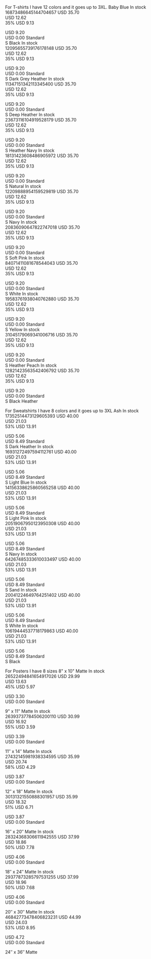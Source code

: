 For T-shirts I have 12 colors and it goes up to 3XL.
Baby Blue
In stock	
16873486645144704657
USD 35.70	
USD 12.62	
35%	
USD 9.13


USD 9.20	
USD 0.00
Standard	
S
Black
In stock	
12095655739176178148
USD 35.70	
USD 12.62	
35%	
USD 9.13


USD 9.20	
USD 0.00
Standard	
S
Dark Grey Heather
In stock	
11347151342113345400
USD 35.70	
USD 12.62	
35%	
USD 9.13


USD 9.20	
USD 0.00
Standard	
S
Deep Heather
In stock	
23673116104919528179
USD 35.70	
USD 12.62	
35%	
USD 9.13


USD 9.20	
USD 0.00
Standard	
S
Heather Navy
In stock	
18131423608486905972
USD 35.70	
USD 12.62	
35%	
USD 9.13


USD 9.20	
USD 0.00
Standard	
S
Natural
In stock	
12209888954159529819
USD 35.70	
USD 12.62	
35%	
USD 9.13


USD 9.20	
USD 0.00
Standard	
S
Navy
In stock	
20836090647822747018
USD 35.70	
USD 12.62	
35%	
USD 9.13


USD 9.20	
USD 0.00
Standard	
S
Soft Pink
In stock	
84071411081678544043
USD 35.70	
USD 12.62	
35%	
USD 9.13


USD 9.20	
USD 0.00
Standard	
S
White
In stock	
19583761938040762880
USD 35.70	
USD 12.62	
35%	
USD 9.13


USD 9.20	
USD 0.00
Standard	
S
Yellow
In stock	
31045179069341006716
USD 35.70	
USD 12.62	
35%	
USD 9.13


USD 9.20	
USD 0.00
Standard	
S
Heather Peach
In stock	
12821423563542406792
USD 35.70	
USD 12.62	
35%	
USD 9.13


USD 9.20	
USD 0.00
Standard	
S
Black Heather

For Sweatshirts I have 8 colors and it goes up to 3XL 
Ash
In stock	
17352514473129605393
USD 40.00	
USD 21.03	
53%	
USD 13.91


USD 5.06	
USD 8.49
Standard	
S
Dark Heather
In stock	
16931272497594112761
USD 40.00	
USD 21.03	
53%	
USD 13.91


USD 5.06	
USD 8.49
Standard	
S
Light Blue
In stock	
14156338625860565258
USD 40.00	
USD 21.03	
53%	
USD 13.91


USD 5.06	
USD 8.49
Standard	
S
Light Pink
In stock	
20519067950123950308
USD 40.00	
USD 21.03	
53%	
USD 13.91


USD 5.06	
USD 8.49
Standard	
S
Navy
In stock	
64267485333610033497
USD 40.00	
USD 21.03	
53%	
USD 13.91


USD 5.06	
USD 8.49
Standard	
S
Sand
In stock	
20041224649764251402
USD 40.00	
USD 21.03	
53%	
USD 13.91


USD 5.06	
USD 8.49
Standard	
S
White
In stock	
10619444537718179863
USD 40.00	
USD 21.03	
53%	
USD 13.91


USD 5.06	
USD 8.49
Standard	
S
Black

For Posters I have 8 sizes 8" x 10"
Matte
In stock	
26522494841654917026
USD 29.99	
USD 13.63	
45%	
USD 5.97


USD 3.30	
USD 0.00
Standard	



9" x 11"
Matte
In stock	
26393737784506200110
USD 30.99	
USD 16.92	
55%	
USD 3.59


USD 3.39	
USD 0.00
Standard	



11″ x 14″
Matte
In stock	
27432145981938334595
USD 35.99	
USD 20.74	
58%	
USD 4.29


USD 3.87	
USD 0.00
Standard	



12″ x 18″
Matte
In stock	
30131321550888301957
USD 35.99	
USD 18.32	
51%	
USD 6.71


USD 3.87	
USD 0.00
Standard	



16″ x 20″
Matte
In stock	
28324368306611942555
USD 37.99	
USD 18.86	
50%	
USD 7.78


USD 4.06	
USD 0.00
Standard	



18″ x 24″
Matte
In stock	
29377873285797531255
USD 37.99	
USD 18.96	
50%	
USD 7.68


USD 4.06	
USD 0.00
Standard	



20″ x 30″
Matte
In stock	
46842773478406823231
USD 44.99	
USD 24.03	
53%	
USD 8.95


USD 4.72	
USD 0.00
Standard	



24″ x 36″
Matte